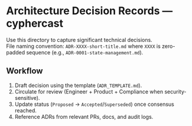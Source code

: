 # Architecture Decision Records — cyphercast

Use this directory to capture significant technical decisions.  
File naming convention: `ADR-XXXX-short-title.md` where `XXXX` is zero-padded sequence (e.g., `ADR-0001-state-management.md`).

## Workflow

1. Draft decision using the template (`ADR_TEMPLATE.md`).
2. Circulate for review (Engineer + Product + Compliance when security-sensitive).
3. Update status (`Proposed` → `Accepted`/`Superseded`) once consensus reached.
4. Reference ADRs from relevant PRs, docs, and audit logs.
